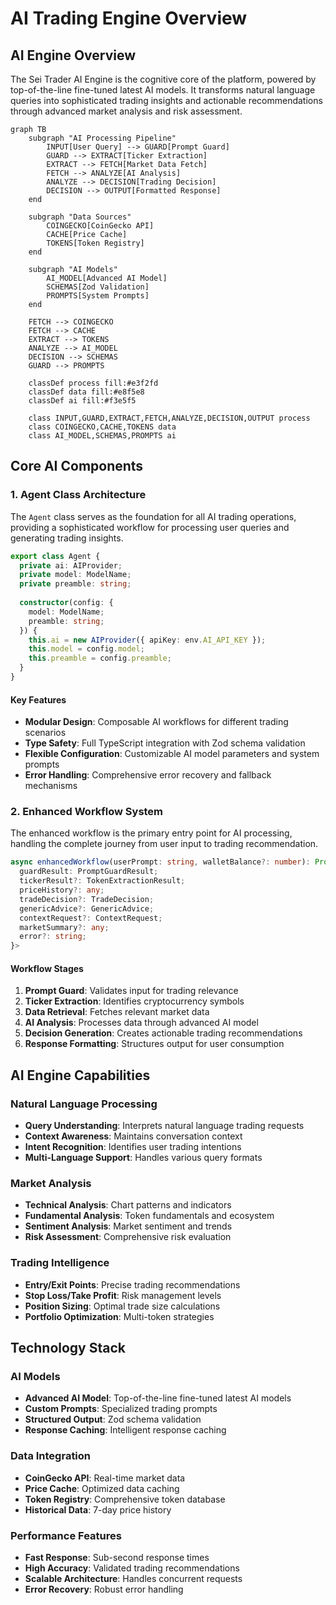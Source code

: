 # AI Trading Engine Overview

## AI Engine Overview

The Sei Trader AI Engine is the cognitive core of the platform, powered by top-of-the-line fine-tuned latest AI models. It transforms natural language queries into sophisticated trading insights and actionable recommendations through advanced market analysis and risk assessment.

```mermaid
graph TB
    subgraph "AI Processing Pipeline"
        INPUT[User Query] --> GUARD[Prompt Guard]
        GUARD --> EXTRACT[Ticker Extraction]
        EXTRACT --> FETCH[Market Data Fetch]
        FETCH --> ANALYZE[AI Analysis]
        ANALYZE --> DECISION[Trading Decision]
        DECISION --> OUTPUT[Formatted Response]
    end
    
    subgraph "Data Sources"
        COINGECKO[CoinGecko API]
        CACHE[Price Cache]
        TOKENS[Token Registry]
    end
    
    subgraph "AI Models"
        AI_MODEL[Advanced AI Model]
        SCHEMAS[Zod Validation]
        PROMPTS[System Prompts]
    end
    
    FETCH --> COINGECKO
    FETCH --> CACHE
    EXTRACT --> TOKENS
    ANALYZE --> AI_MODEL
    DECISION --> SCHEMAS
    GUARD --> PROMPTS
    
    classDef process fill:#e3f2fd
    classDef data fill:#e8f5e8
    classDef ai fill:#f3e5f5
    
    class INPUT,GUARD,EXTRACT,FETCH,ANALYZE,DECISION,OUTPUT process
    class COINGECKO,CACHE,TOKENS data
    class AI_MODEL,SCHEMAS,PROMPTS ai
```

## Core AI Components

### 1. Agent Class Architecture

The `Agent` class serves as the foundation for all AI trading operations, providing a sophisticated workflow for processing user queries and generating trading insights.

```typescript
export class Agent {
  private ai: AIProvider;
  private model: ModelName;
  private preamble: string;
  
  constructor(config: {
    model: ModelName;
    preamble: string;
  }) {
    this.ai = new AIProvider({ apiKey: env.AI_API_KEY });
    this.model = config.model;
    this.preamble = config.preamble;
  }
}
```

#### Key Features
- **Modular Design**: Composable AI workflows for different trading scenarios
- **Type Safety**: Full TypeScript integration with Zod schema validation
- **Flexible Configuration**: Customizable AI model parameters and system prompts
- **Error Handling**: Comprehensive error recovery and fallback mechanisms

### 2. Enhanced Workflow System

The enhanced workflow is the primary entry point for AI processing, handling the complete journey from user input to trading recommendation.

```typescript
async enhancedWorkflow(userPrompt: string, walletBalance?: number): Promise<{
  guardResult: PromptGuardResult;
  tickerResult?: TokenExtractionResult;
  priceHistory?: any;
  tradeDecision?: TradeDecision;
  genericAdvice?: GenericAdvice;
  contextRequest?: ContextRequest;
  marketSummary?: any;
  error?: string;
}>
```

#### Workflow Stages

1. **Prompt Guard**: Validates input for trading relevance
2. **Ticker Extraction**: Identifies cryptocurrency symbols
3. **Data Retrieval**: Fetches relevant market data
4. **AI Analysis**: Processes data through advanced AI model
5. **Decision Generation**: Creates actionable trading recommendations
6. **Response Formatting**: Structures output for user consumption

## AI Engine Capabilities

### Natural Language Processing
- **Query Understanding**: Interprets natural language trading requests
- **Context Awareness**: Maintains conversation context
- **Intent Recognition**: Identifies user trading intentions
- **Multi-Language Support**: Handles various query formats

### Market Analysis
- **Technical Analysis**: Chart patterns and indicators
- **Fundamental Analysis**: Token fundamentals and ecosystem
- **Sentiment Analysis**: Market sentiment and trends
- **Risk Assessment**: Comprehensive risk evaluation

### Trading Intelligence
- **Entry/Exit Points**: Precise trading recommendations
- **Stop Loss/Take Profit**: Risk management levels
- **Position Sizing**: Optimal trade size calculations
- **Portfolio Optimization**: Multi-token strategies

## Technology Stack

### AI Models
- **Advanced AI Model**: Top-of-the-line fine-tuned latest AI models
- **Custom Prompts**: Specialized trading prompts
- **Structured Output**: Zod schema validation
- **Response Caching**: Intelligent response caching

### Data Integration
- **CoinGecko API**: Real-time market data
- **Price Cache**: Optimized data caching
- **Token Registry**: Comprehensive token database
- **Historical Data**: 7-day price history

### Performance Features
- **Fast Response**: Sub-second response times
- **High Accuracy**: Validated trading recommendations
- **Scalable Architecture**: Handles concurrent requests
- **Error Recovery**: Robust error handling
